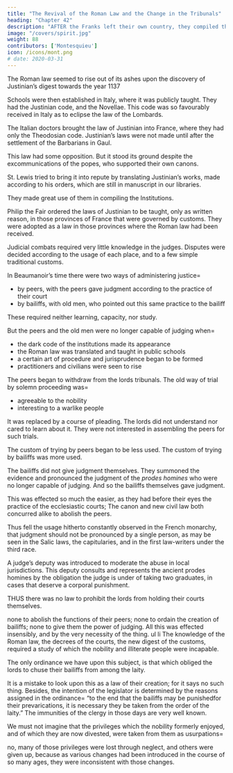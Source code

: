 ```yaml
---
title: "The Revival of the Roman Law and the Change in the Tribunals"
heading: "Chapter 42"
description: "AFTER the Franks left their own country, they compiled the Salic laws with the help of their own sages"
image: "/covers/spirit.jpg"
weight: 88
contributors: ['Montesquieu']
icon: /icons/mont.png
# date: 2020-03-31
---
```



The Roman law seemed to rise out of its ashes upon the discovery of Justinian’s digest towards the year 1137

Schools were then established in Italy, where it was publicly taught. They had the Justinian code, and the Novellae. This code was so favourably received in Italy as to eclipse the law of the Lombards.

The Italian doctors brought the law of Justinian into France, where they had only the Theodosian code. Justinian’s laws were not made until after the settlement of the Barbarians in Gaul.

This law had some opposition. But it stood its ground despite the excommunications of the popes, who supported their own canons.

St. Lewis tried to bring it into repute by translating Justinian’s works, made according to his orders, which are still in manuscript in our libraries.

They made great use of them in compiling the Institutions.

Philip the Fair ordered the laws of Justinian to be taught, only as written reason, in those provinces of France that were governed by customs. They were adopted as a law in those provinces where the Roman law had been received.

Judicial combats required very little knowledge in the judges. Disputes were decided according to the usage of each place, and to a few simple traditional customs.

In Beaumanoir’s time there were two ways of administering justice= 
- by peers, with the peers gave judgment according to the practice of their court
- by bailiffs, with old men, who pointed out this same practice to the bailiff

These required neither learning, capacity, nor study.

But the peers and the old men were no longer capable of judging when= 
- the dark code of the institutions made its appearance
- the Roman law was translated and taught in public schools
- a certain art of procedure and jurisprudence began to be formed
- practitioners and civilians were seen to rise

The peers began to withdraw from the lords tribunals. The old way of trial by solemn proceeding was= 
- agreeable to the nobility
- interesting to a warlike people

It was replaced by a course of pleading. The lords did not understand nor cared to learn about it. They were not interested in assembling the peers for such trials. 

The custom of trying by peers began to be less used. The custom of trying by bailiffs was more used. 

The bailiffs did not give judgment themselves. They summoned the evidence and pronounced the judgment of the *prodes homines* who were no longer capable of judging. And so the bailiffs themselves gave judgment.

This was effected so much the easier, as they had before their eyes the practice of the ecclesiastic courts; The canon and new civil law both concurred alike to abolish the peers.

Thus fell the usage hitherto constantly observed in the French monarchy, that judgment should not be pronounced by a single person, as may be seen in the Salic laws, the capitularies, and in the first law-writers under the third race.

A judge’s deputy was introduced to moderate the abuse in local jurisdictions. This deputy consults and represents the ancient prodes homines by the obligation the judge is under of taking two graduates, in cases that deserve a corporal punishment.

<!-- In fine, it is become of no manner of effect by the extreme facility of appeals. -->

THUS there was no law to prohibit the lords from holding their courts themselves.

none to abolish the functions of their peers; none to ordain the creation of bailiffs;
none to give them the power of judging. All this was effected insensibly, and by the very necessity of the thing. ul li The knowledge of the Roman law, the decrees of the courts, the new digest of the customs, required a study of which the nobility and illiterate people were incapable.

The only ordinance we have upon this subject, is that which obliged the lords to chuse their bailiffs from among the laity.

It is a mistake to look upon this as a law of their creation; for it says no such thing.
Besides, the intention of the legislator is determined by the reasons assigned in the ordinance= 
“to the end that the bailiffs may be punishedfor their prevarications, it is necessary they be taken from the order of the laity.”
The immunities of the clergy in those days are very well known.

We must not imagine that the privileges which the nobility formerly enjoyed, and of which they are now divested, were taken from them as usurpations= 

no, many of those privileges were lost through neglect, and others were given up, because as various changes had been introduced in the course of so many ages, they were inconsistent with those changes.
